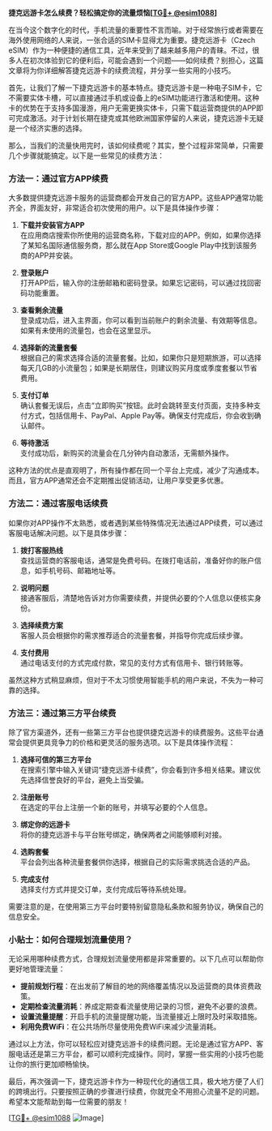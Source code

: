 **捷克远游卡怎么续费？轻松搞定你的流量烦恼[[TG💪+ @esim1088](https://t.me/s/esim1088)]**

在当今这个数字化的时代，手机流量的重要性不言而喻。对于经常旅行或者需要在海外使用网络的人来说，一张合适的SIM卡显得尤为重要。捷克远游卡（Czech eSIM）作为一种便捷的通信工具，近年来受到了越来越多用户的青睐。不过，很多人在初次体验到它的便利后，可能会遇到一个问题——如何续费？别担心，这篇文章将为你详细解答捷克远游卡的续费流程，并分享一些实用的小技巧。

首先，让我们了解一下捷克远游卡的基本特点。捷克远游卡是一种电子SIM卡，它不需要实体卡槽，可以直接通过手机或设备上的eSIM功能进行激活和使用。这种卡的优势在于支持多国漫游，用户无需更换实体卡，只需下载运营商提供的APP即可完成激活。对于计划长期在捷克或其他欧洲国家停留的人来说，捷克远游卡无疑是一个经济实惠的选择。

那么，当我们的流量快用完时，该如何续费呢？其实，整个过程非常简单，只需要几个步骤就能搞定。以下是一些常见的续费方法：

### 方法一：通过官方APP续费

大多数提供捷克远游卡服务的运营商都会开发自己的官方APP。这些APP通常功能齐全，界面友好，非常适合初次使用的用户。以下是具体操作步骤：

1. **下载并安装官方APP**  
   在应用商店搜索你所使用的运营商名称，下载对应的APP。例如，如果你选择了某知名国际通信服务商，那么就在App Store或Google Play中找到该服务商的APP并安装。

2. **登录账户**  
   打开APP后，输入你的注册邮箱和密码登录。如果忘记密码，可以通过找回密码功能重置。

3. **查看剩余流量**  
   登录成功后，进入主界面，你可以看到当前账户的剩余流量、有效期等信息。如果有未使用的流量包，也会在这里显示。

4. **选择新的流量套餐**  
   根据自己的需求选择合适的流量套餐。比如，如果你只是短期旅游，可以选择每天几GB的小流量包；如果是长期居住，则建议购买月度或季度套餐以节省费用。

5. **支付订单**  
   确认套餐无误后，点击“立即购买”按钮。此时会跳转至支付页面，支持多种支付方式，包括信用卡、PayPal、Apple Pay等。确保支付完成后，你会收到确认邮件。

6. **等待激活**  
   支付成功后，新购买的流量会在几分钟内自动激活，无需额外操作。

这种方法的优点是直观明了，所有操作都在同一个平台上完成，减少了沟通成本。而且，官方APP通常还会不定期推出促销活动，让用户享受更多优惠。

### 方法二：通过客服电话续费

如果你对APP操作不太熟悉，或者遇到某些特殊情况无法通过APP续费，可以通过客服电话解决问题。以下是具体步骤：

1. **拨打客服热线**  
   查找运营商的客服电话，通常是免费号码。在拨打电话前，准备好你的账户信息，如手机号码、邮箱地址等。

2. **说明问题**  
   接通客服后，清楚地告诉对方你需要续费，并提供必要的个人信息以便核实身份。

3. **选择续费方案**  
   客服人员会根据你的需求推荐适合的流量套餐，并指导你完成后续步骤。

4. **支付费用**  
   通过电话支付的方式完成付款，常见的支付方式有信用卡、银行转账等。

虽然这种方式稍显麻烦，但对于不太习惯使用智能手机的用户来说，不失为一种可靠的选择。

### 方法三：通过第三方平台续费

除了官方渠道外，还有一些第三方平台也提供捷克远游卡的续费服务。这些平台通常会提供更具竞争力的价格和更灵活的服务选项。以下是具体操作流程：

1. **选择可信的第三方平台**  
   在搜索引擎中输入关键词“捷克远游卡续费”，你会看到许多相关结果。建议优先选择信誉良好的平台，避免上当受骗。

2. **注册账号**  
   在选定的平台上注册一个新的账号，并填写必要的个人信息。

3. **绑定你的远游卡**  
   将你的捷克远游卡与平台账号绑定，确保两者之间能够顺利对接。

4. **选购套餐**  
   平台会列出各种流量套餐供你选择，根据自己的实际需求挑选合适的产品。

5. **完成支付**  
   选择支付方式并提交订单，支付完成后等待系统处理。

需要注意的是，在使用第三方平台时要特别留意隐私条款和服务协议，确保自己的信息安全。

### 小贴士：如何合理规划流量使用？

无论采用哪种续费方式，合理规划流量使用都是非常重要的。以下几点可以帮助你更好地管理流量：

- **提前规划行程**：在出发前了解目的地的网络覆盖情况以及运营商的具体资费政策。
- **定期检查流量消耗**：养成定期查看流量使用记录的习惯，避免不必要的浪费。
- **设置流量提醒**：开启手机的流量提醒功能，当流量接近上限时及时采取措施。
- **利用免费WiFi**：在公共场所尽量使用免费WiFi来减少流量消耗。

通过以上方法，你可以轻松应对捷克远游卡的续费问题。无论是通过官方APP、客服电话还是第三方平台，都可以顺利完成操作。同时，掌握一些实用的小技巧也能让你的旅行更加顺畅愉快。

最后，再次强调一下，捷克远游卡作为一种现代化的通信工具，极大地方便了人们的跨境出行。只要按照正确的步骤进行续费，你就完全不用担心流量不足的问题。希望本文能帮助到每一位需要的朋友！

[[TG💪+ @esim1088](https://t.me/s/esim1088) ![Image](https://i.postimg.cc/4NQfJmqS/Snipaste-2025-05-13-00-14-12.png)]
